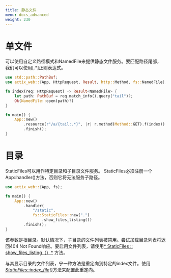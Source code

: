 ```yaml
---
title: 静态文件
menu: docs_advanced
weight: 230
---
```


# 单文件

可以使用自定义路径模式和NamedFile来提供静态文件服务。要匹配路径尾部，我们可以使用[.*]正则表达式。

```rust
use std::path::PathBuf;
use actix_web::{App, HttpRequest, Result, http::Method, fs::NamedFile};

fn index(req: HttpRequest) -> Result<NamedFile> {
    let path: PathBuf = req.match_info().query("tail")?;
    Ok(NamedFile::open(path)?)
}

fn main() {
    App::new()
        .resource(r"/a/{tail:.*}", |r| r.method(Method::GET).f(index))
        .finish();
}
```

# 目录

StaticFiles可以用作特定目录和子目录文件服务。 StaticFiles必须注册一个App::handler()方法，否则它将无法服务子路径。

```rust
use actix_web::{App, fs};

fn main() {
    App::new()
        .handler(
            "/static",
            fs::StaticFiles::new(".")
                .show_files_listing())
        .finish();
}
```

该参数是根目录。默认情况下，子目录的文件列表被禁用。尝试加载目录列表将返回404 Not Found响应。要启用文件列表，请使用[* StaticFiles :: show_files_listing（）*](https://actix.rs/actix-web/actix_web/fs/struct.StaticFiles.html#method.show_files_listing) 方法。

与其显示目录的文件列表，宁一种方法是重定向到特定的index文件。使用[*StaticFiles::index_file()*](https://actix.rs/actix-web/actix_web/fs/struct.StaticFiles.html#method.index_file)方法来配置此重定向。
